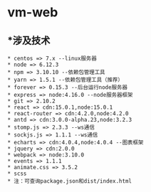 # vm-web
## *涉及技术
    * centos => 7.x --linux服务器
    * node => 6.12.3
    * npm => 3.10.10 --依赖包管理工具
    * yarn => 1.5.1 --依赖包管理工具（推荐）
    * forever => 0.15.3 --后台运行node服务器
    * express => node:4.16.0 --node服务器框架
    * git => 2.10.2 
    * react => cdn:15.0.1,node:15.0.1
    * react-router => cdn:4.2.0,node:4.2.0
    * antd => cdn:3.0.0-alpha.23,node:3.2.3
    * stomp.js => 2.3.3 --ws通信
    * sockjs.js => 1.1.1 --ws通信
    * echarts => cdn:4.0.4,node:4.0.4 --图表框架
    * jquery => cdn:2.0.0
    * webpack => node:3.10.0
    * events => 1.1.1
    * animate.css => 3.5.2
    * scss 
    * 注：可查询package.json和dist/index.html







